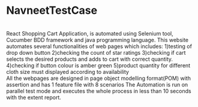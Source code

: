 # NavneetTestCase
<br>
React Shopping Cart Application,
is automated using Selenium tool, Cucumber BDD framework and java programming language.
This website automates several functionalities of web pages which includes:
1)testing of drop down button
2)checking the count of star ratings
3)checking if cart selects the desired products and adds to cart with correct quantity.
4)checking if button colour is amber green
5)product quantity for different cloth size must displayed according to availability
<br>
All the webpages are designed in page object modelling format(POM) with assertion and has 1 feature file with 8 scenarios
The Automation is run on parallel test mode and executes the whole process in less than 10 seconds with the extent report.

